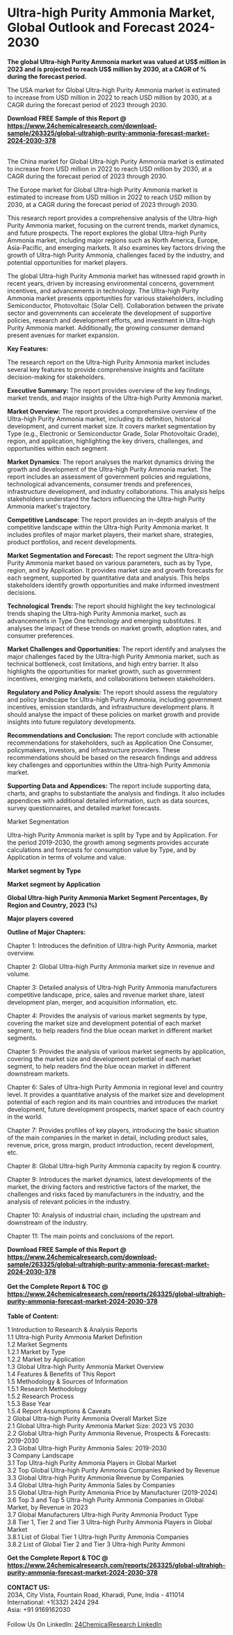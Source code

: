 <h1>Ultra-high Purity Ammonia Market, Global Outlook and Forecast 2024-2030</h1><p><strong>The global Ultra-high Purity Ammonia market was valued at US$ million in 2023 and is projected to reach US$ million by 2030, at a CAGR of % during the forecast period.</strong></p><p>
</p><p>The USA market for Global Ultra-high Purity Ammonia market is estimated to increase from USD million in 2022 to reach USD million by 2030, at a CAGR during the forecast period of 2023 through 2030.</p><div><b>Download FREE Sample of this Report @ 
            <a href="https://www.24chemicalresearch.com/download-sample/263325/global-ultrahigh-purity-ammonia-forecast-market-2024-2030-378">
            https://www.24chemicalresearch.com/download-sample/263325/global-ultrahigh-purity-ammonia-forecast-market-2024-2030-378</a></b></div><br><p>
</p><p>The China market for Global Ultra-high Purity Ammonia market is estimated to increase from USD million in 2022 to reach USD million by 2030, at a CAGR during the forecast period of 2023 through 2030.</p><p>
</p><p>The Europe market for Global Ultra-high Purity Ammonia market is estimated to increase from USD million in 2022 to reach USD million by 2030, at a CAGR during the forecast period of 2023 through 2030.</p><p>
</p><p>This research report provides a comprehensive analysis of the Ultra-high Purity Ammonia market, focusing on the current trends, market dynamics, and future prospects. The report explores the global Ultra-high Purity Ammonia market, including major regions such as North America, Europe, Asia-Pacific, and emerging markets. It also examines key factors driving the growth of Ultra-high Purity Ammonia, challenges faced by the industry, and potential opportunities for market players.</p><p>
The global Ultra-high Purity Ammonia market has witnessed rapid growth in recent years, driven by increasing environmental concerns, government incentives, and advancements in technology. The Ultra-high Purity Ammonia market presents opportunities for various stakeholders, including Semiconductor, Photovoltaic (Solar Cell). Collaboration between the private sector and governments can accelerate the development of supportive policies, research and development efforts, and investment in Ultra-high Purity Ammonia market. Additionally, the growing consumer demand present avenues for market expansion.</p><p>
<strong>Key Features:</strong></p><p>
The research report on the Ultra-high Purity Ammonia market includes several key features to provide comprehensive insights and facilitate decision-making for stakeholders.</p><p>
<strong>Executive Summary: </strong>The report provides overview of the key findings, market trends, and major insights of the Ultra-high Purity Ammonia market.</p><p>
<strong>Market Overview:</strong> The report provides a comprehensive overview of the Ultra-high Purity Ammonia market, including its definition, historical development, and current market size. It covers market segmentation by Type (e.g., Electronic or Semiconductor Grade, Solar Photovoltaic Grade), region, and application, highlighting the key drivers, challenges, and opportunities within each segment.</p><p>
<strong>Market Dynamics</strong>: The report analyses the market dynamics driving the growth and development of the Ultra-high Purity Ammonia market. The report includes an assessment of government policies and regulations, technological advancements, consumer trends and preferences, infrastructure development, and industry collaborations. This analysis helps stakeholders understand the factors influencing the Ultra-high Purity Ammonia market's trajectory.</p><p>
<strong>Competitive Landscape</strong>: The report provides an in-depth analysis of the competitive landscape within the Ultra-high Purity Ammonia market. It includes profiles of major market players, their market share, strategies, product portfolios, and recent developments.</p><p>
<strong>Market Segmentation and Forecast:</strong> The report segment the Ultra-high Purity Ammonia market based on various parameters, such as by Type, region, and by Application. It provides market size and growth forecasts for each segment, supported by quantitative data and analysis. This helps stakeholders identify growth opportunities and make informed investment decisions.</p><p>
<strong>Technological Trends: </strong>The report should highlight the key technological trends shaping the Ultra-high Purity Ammonia market, such as advancements in Type One technology and emerging substitutes. It analyses the impact of these trends on market growth, adoption rates, and consumer preferences.</p><p>
<strong>Market Challenges and Opportunities:</strong> The report identify and analyses the major challenges faced by the Ultra-high Purity Ammonia market, such as technical bottleneck, cost limitations, and high entry barrier. It also highlights the opportunities for market growth, such as government incentives, emerging markets, and collaborations between stakeholders.</p><p>
<strong>Regulatory and Policy Analysis:</strong> The report should assess the regulatory and policy landscape for Ultra-high Purity Ammonia, including government incentives, emission standards, and infrastructure development plans. It should analyse the impact of these policies on market growth and provide insights into future regulatory developments.</p><p>
<strong>Recommendations and Conclusion:</strong> The report conclude with actionable recommendations for stakeholders, such as Application One Consumer, policymakers, investors, and infrastructure providers. These recommendations should be based on the research findings and address key challenges and opportunities within the Ultra-high Purity Ammonia market.</p><p>
<strong>Supporting Data and Appendices:</strong> The report include supporting data, charts, and graphs to substantiate the analysis and findings. It also includes appendices with additional detailed information, such as data sources, survey questionnaires, and detailed market forecasts.</p><p>
Market Segmentation</p><p>
Ultra-high Purity Ammonia market is split by Type and by Application. For the period 2019-2030, the growth among segments provides accurate calculations and forecasts for consumption value by Type, and by Application in terms of volume and value.</p><p>
<strong>Market segment by Type</strong></p><p>
</p><p>
</p><p><strong>Market segment by Application</strong></p><p>
</p><p>
</p><p><strong>Global Ultra-high Purity Ammonia Market Segment Percentages, By Region and Country, 2023 (%)</strong></p><p>
</p><p>
</p><p></p><p>
</p><p><strong>Major players covered</strong></p><p>
</p><p>
</p><p><strong>Outline of Major Chapters:</strong></p><p>
Chapter 1: Introduces the definition of Ultra-high Purity Ammonia, market overview.</p><p>
Chapter 2: Global Ultra-high Purity Ammonia market size in revenue and volume.</p><p>
Chapter 3: Detailed analysis of Ultra-high Purity Ammonia manufacturers competitive landscape, price, sales and revenue market share, latest development plan, merger, and acquisition information, etc.</p><p>
Chapter 4: Provides the analysis of various market segments by type, covering the market size and development potential of each market segment, to help readers find the blue ocean market in different market segments.</p><p>
Chapter 5: Provides the analysis of various market segments by application, covering the market size and development potential of each market segment, to help readers find the blue ocean market in different downstream markets.</p><p>
Chapter 6: Sales of Ultra-high Purity Ammonia in regional level and country level. It provides a quantitative analysis of the market size and development potential of each region and its main countries and introduces the market development, future development prospects, market space of each country in the world.</p><p>
Chapter 7: Provides profiles of key players, introducing the basic situation of the main companies in the market in detail, including product sales, revenue, price, gross margin, product introduction, recent development, etc.</p><p>
Chapter 8: Global Ultra-high Purity Ammonia capacity by region &amp; country.</p><p>
Chapter 9: Introduces the market dynamics, latest developments of the market, the driving factors and restrictive factors of the market, the challenges and risks faced by manufacturers in the industry, and the analysis of relevant policies in the industry.</p><p>
Chapter 10: Analysis of industrial chain, including the upstream and downstream of the industry.</p><p>
Chapter 11: The main points and conclusions of the report.</p><div><b>Download FREE Sample of this Report @ 
            <a href="https://www.24chemicalresearch.com/download-sample/263325/global-ultrahigh-purity-ammonia-forecast-market-2024-2030-378">
            https://www.24chemicalresearch.com/download-sample/263325/global-ultrahigh-purity-ammonia-forecast-market-2024-2030-378</a></b></div><br><div><b>Get the Complete Report & TOC @ 
            <a href="https://www.24chemicalresearch.com/reports/263325/global-ultrahigh-purity-ammonia-forecast-market-2024-2030-378">
            https://www.24chemicalresearch.com/reports/263325/global-ultrahigh-purity-ammonia-forecast-market-2024-2030-378</a></b></div><br>
            <b>Table of Content:</b><p>1 Introduction to Research & Analysis Reports<br />
    1.1 Ultra-high Purity Ammonia Market Definition<br />
    1.2 Market Segments<br />
        1.2.1 Market by Type<br />
        1.2.2 Market by Application<br />
    1.3 Global Ultra-high Purity Ammonia Market Overview<br />
    1.4 Features & Benefits of This Report<br />
    1.5 Methodology & Sources of Information<br />
        1.5.1 Research Methodology<br />
        1.5.2 Research Process<br />
        1.5.3 Base Year<br />
        1.5.4 Report Assumptions & Caveats<br />
2 Global Ultra-high Purity Ammonia Overall Market Size<br />
    2.1 Global Ultra-high Purity Ammonia Market Size: 2023 VS 2030<br />
    2.2 Global Ultra-high Purity Ammonia Revenue, Prospects & Forecasts: 2019-2030<br />
    2.3 Global Ultra-high Purity Ammonia Sales: 2019-2030<br />
3 Company Landscape<br />
    3.1 Top Ultra-high Purity Ammonia Players in Global Market<br />
    3.2 Top Global Ultra-high Purity Ammonia Companies Ranked by Revenue<br />
    3.3 Global Ultra-high Purity Ammonia Revenue by Companies<br />
    3.4 Global Ultra-high Purity Ammonia Sales by Companies<br />
    3.5 Global Ultra-high Purity Ammonia Price by Manufacturer (2019-2024)<br />
    3.6 Top 3 and Top 5 Ultra-high Purity Ammonia Companies in Global Market, by Revenue in 2023<br />
    3.7 Global Manufacturers Ultra-high Purity Ammonia Product Type<br />
    3.8 Tier 1, Tier 2 and Tier 3 Ultra-high Purity Ammonia Players in Global Market<br />
        3.8.1 List of Global Tier 1 Ultra-high Purity Ammonia Companies<br />
        3.8.2 List of Global Tier 2 and Tier 3 Ultra-high Purity Ammoni</p><div><b>Get the Complete Report & TOC @ 
            <a href="https://www.24chemicalresearch.com/reports/263325/global-ultrahigh-purity-ammonia-forecast-market-2024-2030-378">
            https://www.24chemicalresearch.com/reports/263325/global-ultrahigh-purity-ammonia-forecast-market-2024-2030-378</a></b></div><br><b>CONTACT US:</b><br>
            203A, City Vista, Fountain Road, Kharadi, Pune, India - 411014<br>
            International: +1(332) 2424 294<br>
            Asia: +91 9169162030 <br><br>
            Follow Us On LinkedIn: <a href="https://www.linkedin.com/company/24chemicalresearch/">24ChemicalResearch LinkedIn</a>